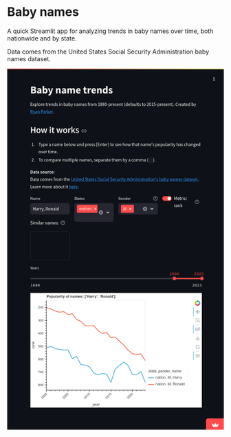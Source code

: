 # Baby names
A quick Streamlit app for analyzing trends in baby names over time, both nationwide and by state.

Data comes from the United States Social Security Administration baby names dataset.

[![Screenshot of baby names app](./images/baby_names_streamlit.png)](https://baby-names.streamlit.app)
